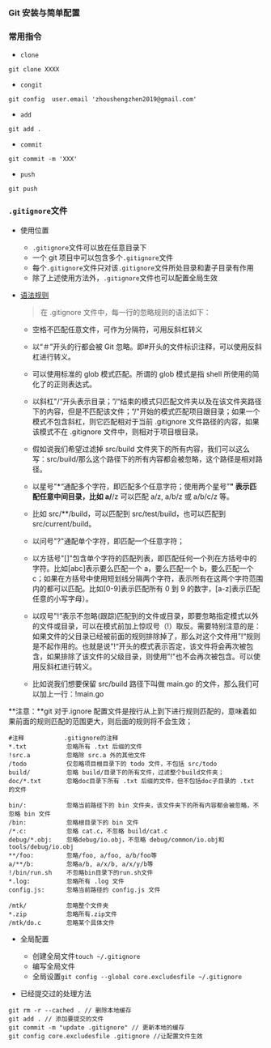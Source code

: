 ### Git 安装与简单配置

### 常用指令

- `clone`

```Git
git clone XXXX
```

- `congit`

```Git
git config  user.email 'zhoushengzhen2019@gmail.com'
```

- `add`

```Git
git add .
```

- `commit`

```Git
git commit -m 'XXX'
```

- `push`

```Git
git push
```

### `.gitignore`文件

- 使用位置
  - `.gitignore`文件可以放在任意目录下
  - 一个 git 项目中可以包含多个`.gitignore`文件
  - 每个`.gitignore`文件只对该`.gitignore`文件所处目录和妻子目录有作用
  - 除了上述使用方法外，`.gitignore`文件也可以配置全局生效
- [语法规则](https://git-scm.com/docs/gitignore)

  > 在 .gitignore 文件中，每一行的忽略规则的语法如下：

  - 空格不匹配任意文件，可作为分隔符，可用反斜杠转义

  - 以“＃”开头的行都会被 Git 忽略。即#开头的文件标识注释，可以使用反斜杠进行转义。

  - 可以使用标准的 glob 模式匹配。所谓的 glob 模式是指 shell 所使用的简化了的正则表达式。

  - 以斜杠"/“开头表示目录；”/“结束的模式只匹配文件夹以及在该文件夹路径下的内容，但是不匹配该文件；”/"开始的模式匹配项目跟目录；如果一个模式不包含斜杠，则它匹配相对于当前 .gitignore 文件路径的内容，如果该模式不在 .gitignore 文件中，则相对于项目根目录。

  - 假如说我们希望过滤掉 src/build 文件夹下的所有内容，我们可以这么写：src/build/那么这个路径下的所有内容都会被忽略，这个路径是相对路径。

  - 以星号"\*“通配多个字符，即匹配多个任意字符；使用两个星号”**" 表示匹配任意中间目录，比如 a/**/z 可以匹配 a/z, a/b/z 或 a/b/c/z 等。

  - 比如 src/\*\*/build，可以匹配到 src/test/build，也可以匹配到 src/current/build。

  - 以问号"?"通配单个字符，即匹配一个任意字符；

  - 以方括号"[]"包含单个字符的匹配列表，即匹配任何一个列在方括号中的字符。比如[abc]表示要么匹配一个 a，要么匹配一个 b，要么匹配一个 c；如果在方括号中使用短划线分隔两个字符，表示所有在这两个字符范围内的都可以匹配。比如[0-9]表示匹配所有 0 到 9 的数字，[a-z]表示匹配任意的小写字母）。

  - 以叹号"!“表示不忽略(跟踪)匹配到的文件或目录，即要忽略指定模式以外的文件或目录，可以在模式前加上惊叹号（!）取反。需要特别注意的是：如果文件的父目录已经被前面的规则排除掉了，那么对这个文件用”!“规则是不起作用的。也就是说”!“开头的模式表示否定，该文件将会再次被包含，如果排除了该文件的父级目录，则使用”!"也不会再次被包含。可以使用反斜杠进行转义。

  - 比如说我们想要保留 src/build 路径下叫做 main.go 的文件，那么我们可以加上一行：!main.go

**注意：**git 对于.ignore 配置文件是按行从上到下进行规则匹配的，意味着如果前面的规则匹配的范围更大，则后面的规则将不会生效；

```
#注释           .gitignore的注释
*.txt           忽略所有 .txt 后缀的文件
!src.a          忽略除 src.a 外的其他文件
/todo           仅忽略项目根目录下的 todo 文件，不包括 src/todo
build/          忽略 build/目录下的所有文件，过滤整个build文件夹；
doc/*.txt       忽略doc目录下所有 .txt 后缀的文件，但不包括doc子目录的 .txt 的文件

bin/:           忽略当前路径下的 bin 文件夹，该文件夹下的所有内容都会被忽略，不忽略 bin 文件
/bin:           忽略根目录下的 bin 文件
/*.c:           忽略 cat.c，不忽略 build/cat.c
debug/*.obj:    忽略debug/io.obj，不忽略 debug/common/io.obj和tools/debug/io.obj
**/foo:         忽略/foo, a/foo, a/b/foo等
a/**/b:         忽略a/b, a/x/b, a/x/y/b等
!/bin/run.sh    不忽略bin目录下的run.sh文件
*.log:          忽略所有 .log 文件
config.js:      忽略当前路径的 config.js 文件

/mtk/           忽略整个文件夹
*.zip           忽略所有.zip文件
/mtk/do.c       忽略某个具体文件
```

- 全局配置

  - 创建全局文件`touch ~/.gitignore`
  - 编写全局文件
  - 全局设置`git config --global core.excludesfile ~/.gitignore`

- 已经提交过的处理方法

```shell
git rm -r --cached . // 删除本地缓存
git add . // 添加要提交的文件
git commit -m "update .gitignore" // 更新本地的缓存
git config core.excludesfile .gitignore //让配置文件生效
```
